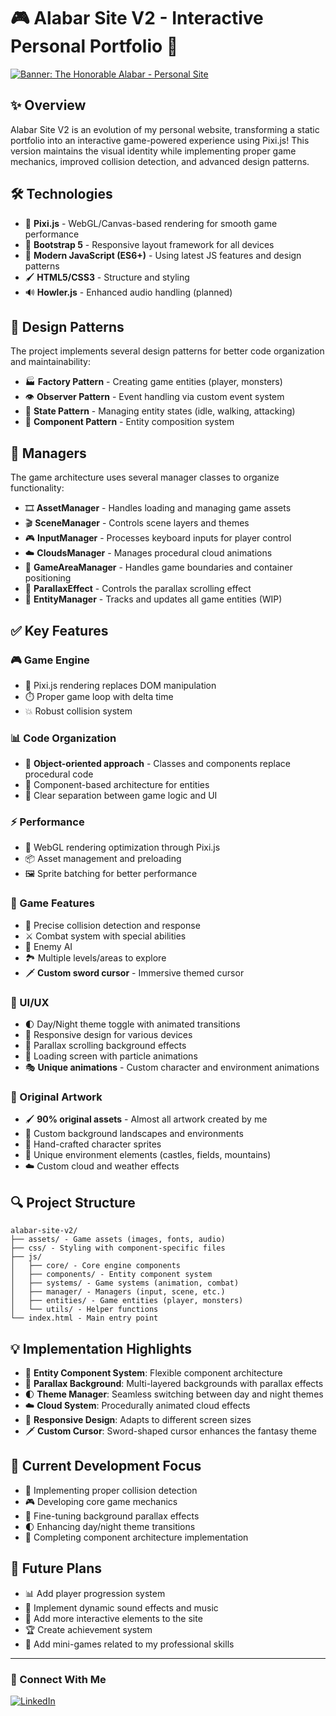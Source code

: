 # 🎮 Alabar Site V2 - Interactive Personal Portfolio 🚀

[![Banner: The Honorable Alabar - Personal Site](https://img.shields.io/badge/Alabar-Site%20V2-blue)](https://github.com/SirAlabar/Alabar_Site_V2)

## ✨ Overview

Alabar Site V2 is an evolution of my personal website, transforming a static portfolio into an interactive game-powered experience using Pixi.js! This version maintains the visual identity while implementing proper game mechanics, improved collision detection, and advanced design patterns.

## 🛠️ Technologies

- 🎨 **Pixi.js** - WebGL/Canvas-based rendering for smooth game performance
- 📱 **Bootstrap 5** - Responsive layout framework for all devices
- 🔄 **Modern JavaScript (ES6+)** - Using latest JS features and design patterns
- 🖌️ **HTML5/CSS3** - Structure and styling
- 🔊 **Howler.js** - Enhanced audio handling (planned)

## 🧩 Design Patterns

The project implements several design patterns for better code organization and maintainability:

- 🏭 **Factory Pattern** - Creating game entities (player, monsters)
- 👁️ **Observer Pattern** - Event handling via custom event system
- 🔄 **State Pattern** - Managing entity states (idle, walking, attacking)
- 🧱 **Component Pattern** - Entity composition system

## 🔧 Managers

The game architecture uses several manager classes to organize functionality:

- 🎞️ **AssetManager** - Handles loading and managing game assets
- 🎬 **SceneManager** - Controls scene layers and themes
- 🎮 **InputManager** - Processes keyboard inputs for player control
- ☁️ **CloudsManager** - Manages procedural cloud animations
- 🎯 **GameAreaManager** - Handles game boundaries and container positioning
- 🌈 **ParallaxEffect** - Controls the parallax scrolling effect
- 🧩 **EntityManager** - Tracks and updates all game entities (WIP)

## ✅ Key Features

### 🎮 Game Engine

- 🌟 Pixi.js rendering replaces DOM manipulation
- ⏱️ Proper game loop with delta time
- 💥 Robust collision system

### 📊 Code Organization

- 🔄 **Object-oriented approach** - Classes and components replace procedural code
- 🧩 Component-based architecture for entities
- 🧱 Clear separation between game logic and UI

### ⚡ Performance

- 🚀 WebGL rendering optimization through Pixi.js
- 📦 Asset management and preloading
- 🖼️ Sprite batching for better performance

### 🎯 Game Features

- 📏 Precise collision detection and response
- ⚔️ Combat system with special abilities
- 🤖 Enemy AI
- 🏞️ Multiple levels/areas to explore
- 🗡️ **Custom sword cursor** - Immersive themed cursor

### 🎨 UI/UX

- 🌓 Day/Night theme toggle with animated transitions
- 📱 Responsive design for various devices
- 💫 Parallax scrolling background effects
- 🌟 Loading screen with particle animations
- 🎭 **Unique animations** - Custom character and environment animations

### 🎨 Original Artwork

- 🖌️ **90% original assets** - Almost all artwork created by me
- 🌄 Custom background landscapes and environments
- 👾 Hand-crafted character sprites
- 🏰 Unique environment elements (castles, fields, mountains)
- ☁️ Custom cloud and weather effects

## 🔍 Project Structure

```
alabar-site-v2/
├── assets/ - Game assets (images, fonts, audio)
├── css/ - Styling with component-specific files
├── js/
│   ├── core/ - Core engine components
│   ├── components/ - Entity component system
│   ├── systems/ - Game systems (animation, combat)
│   ├── manager/ - Managers (input, scene, etc.)
│   ├── entities/ - Game entities (player, monsters)
│   └── utils/ - Helper functions
└── index.html - Main entry point
```

## 💡 Implementation Highlights

- 🧠 **Entity Component System**: Flexible component architecture
- 🌊 **Parallax Background**: Multi-layered backgrounds with parallax effects
- 🌓 **Theme Manager**: Seamless switching between day and night themes
- ☁️ **Cloud System**: Procedurally animated cloud effects
- 📱 **Responsive Design**: Adapts to different screen sizes
- 🗡️ **Custom Cursor**: Sword-shaped cursor enhances the fantasy theme

## 🔄 Current Development Focus

- 🎯 Implementing proper collision detection
- 🎮 Developing core game mechanics
- 🎨 Fine-tuning background parallax effects
- 🌓 Enhancing day/night theme transitions
- 🧩 Completing component architecture implementation

## 🔮 Future Plans

- 📊 Add player progression system
- 🎵 Implement dynamic sound effects and music
- 🎪 Add more interactive elements to the site
- 🏆 Create achievement system
- 🧩 Add mini-games related to my professional skills

---

### 🌟 Connect With Me

[![LinkedIn](https://img.shields.io/badge/LinkedIn-Profile-blue)](https://linkedin.com/)
